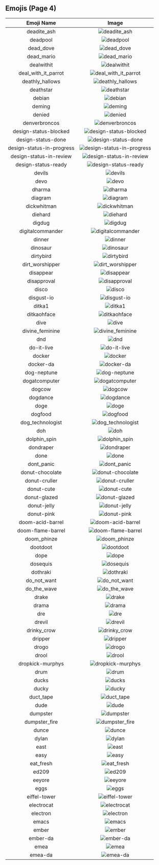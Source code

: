 
## Emojis (Page 4)
|Emoji Name|Image|
| :-: | :-: |
|deadite_ash| ![deadite_ash](/output/deadite_ash.png)|
|deadpool| ![deadpool](/output/deadpool.png)|
|dead_dove| ![dead_dove](/output/dead_dove.png)|
|dead_mario| ![dead_mario](/output/dead_mario.gif)|
|dealwithit| ![dealwithit](/output/dealwithit.gif)|
|deal_with_it_parrot| ![deal_with_it_parrot](/output/deal_with_it_parrot.gif)|
|deathly_hallows| ![deathly_hallows](/output/deathly_hallows.png)|
|deathstar| ![deathstar](/output/deathstar.jpg)|
|debian| ![debian](/output/debian.png)|
|deming| ![deming](/output/deming.png)|
|denied| ![denied](/output/denied.png)|
|denverbroncos| ![denverbroncos](/output/denverbroncos.png)|
|design-status-blocked| ![design-status-blocked](/output/design-status-blocked.png)|
|design-status-done| ![design-status-done](/output/design-status-done.png)|
|design-status-in-progress| ![design-status-in-progress](/output/design-status-in-progress.png)|
|design-status-in-review| ![design-status-in-review](/output/design-status-in-review.png)|
|design-status-ready| ![design-status-ready](/output/design-status-ready.png)|
|devils| ![devils](/output/devils.png)|
|devo| ![devo](/output/devo.png)|
|dharma| ![dharma](/output/dharma.jpg)|
|diagram| ![diagram](/output/diagram.png)|
|dickwhitman| ![dickwhitman](/output/dickwhitman)|
|diehard| ![diehard](/output/diehard.jpg)|
|digdug| ![digdug](/output/digdug.gif)|
|digitalcommander| ![digitalcommander](/output/digitalcommander.gif)|
|dinner| ![dinner](/output/dinner.png)|
|dinosaur| ![dinosaur](/output/dinosaur.jpg)|
|dirtybird| ![dirtybird](/output/dirtybird.png)|
|dirt_worshipper| ![dirt_worshipper](/output/dirt_worshipper.png)|
|disappear| ![disappear](/output/disappear)|
|disapproval| ![disapproval](/output/disapproval.png)|
|disco| ![disco](/output/disco.gif)|
|disgust-io| ![disgust-io](/output/disgust-io.png)|
|ditka1| ![ditka1](/output/ditka1.png)|
|ditkaohface| ![ditkaohface](/output/ditkaohface.png)|
|dive| ![dive](/output/dive.png)|
|divine_feminine| ![divine_feminine](/output/divine_feminine.png)|
|dnd| ![dnd](/output/dnd.png)|
|do-it-live| ![do-it-live](/output/do-it-live.gif)|
|docker| ![docker](/output/docker.jpg)|
|docker-da| ![docker-da](/output/docker-da.png)|
|dog-neptune| ![dog-neptune](/output/dog-neptune.png)|
|dogatcomputer| ![dogatcomputer](/output/dogatcomputer.jpg)|
|dogcow| ![dogcow](/output/dogcow.png)|
|dogdance| ![dogdance](/output/dogdance.gif)|
|doge| ![doge](/output/doge.png)|
|dogfood| ![dogfood](/output/dogfood.jpg)|
|dog_technologist| ![dog_technologist](/output/dog_technologist.png)|
|doh| ![doh](/output/doh.png)|
|dolphin_spin| ![dolphin_spin](/output/dolphin_spin.gif)|
|dondraper| ![dondraper](/output/dondraper.jpg)|
|done| ![done](/output/done.jpg)|
|dont_panic| ![dont_panic](/output/dont_panic.png)|
|donut-chocolate| ![donut-chocolate](/output/donut-chocolate.png)|
|donut-cruller| ![donut-cruller](/output/donut-cruller.png)|
|donut-cute| ![donut-cute](/output/donut-cute.png)|
|donut-glazed| ![donut-glazed](/output/donut-glazed.png)|
|donut-jelly| ![donut-jelly](/output/donut-jelly.png)|
|donut-pink| ![donut-pink](/output/donut-pink.png)|
|doom-acid-barrel| ![doom-acid-barrel](/output/doom-acid-barrel.gif)|
|doom-flame-barrel| ![doom-flame-barrel](/output/doom-flame-barrel.gif)|
|doom_phinze| ![doom_phinze](/output/doom_phinze.jpg)|
|dootdoot| ![dootdoot](/output/dootdoot.png)|
|dope| ![dope](/output/dope.png)|
|dosequis| ![dosequis](/output/dosequis.png)|
|dothraki| ![dothraki](/output/dothraki)|
|do_not_want| ![do_not_want](/output/do_not_want.png)|
|do_the_wave| ![do_the_wave](/output/do_the_wave.gif)|
|drake| ![drake](/output/drake.png)|
|drama| ![drama](/output/drama.png)|
|dre| ![dre](/output/dre.jpg)|
|drevil| ![drevil](/output/drevil.png)|
|drinky_crow| ![drinky_crow](/output/drinky_crow.png)|
|dripper| ![dripper](/output/dripper.jpg)|
|drogo| ![drogo](/output/drogo)|
|drool| ![drool](/output/drool.png)|
|dropkick-murphys| ![dropkick-murphys](/output/dropkick-murphys.jpg)|
|drum| ![drum](/output/drum.png)|
|ducks| ![ducks](/output/ducks.png)|
|ducky| ![ducky](/output/ducky.png)|
|duct_tape| ![duct_tape](/output/duct_tape.png)|
|dude| ![dude](/output/dude.png)|
|dumpster| ![dumpster](/output/dumpster.png)|
|dumpster_fire| ![dumpster_fire](/output/dumpster_fire.png)|
|dunce| ![dunce](/output/dunce.gif)|
|dylan| ![dylan](/output/dylan)|
|east| ![east](/output/east.png)|
|easy| ![easy](/output/easy.jpg)|
|eat_fresh| ![eat_fresh](/output/eat_fresh.png)|
|ed209| ![ed209](/output/ed209.jpg)|
|eeyore| ![eeyore](/output/eeyore.png)|
|eggs| ![eggs](/output/eggs.png)|
|eiffel-tower| ![eiffel-tower](/output/eiffel-tower.png)|
|electrocat| ![electrocat](/output/electrocat.png)|
|electron| ![electron](/output/electron.png)|
|emacs| ![emacs](/output/emacs.png)|
|ember| ![ember](/output/ember.png)|
|ember-da| ![ember-da](/output/ember-da.png)|
|emea| ![emea](/output/emea.png)|
|emea-da| ![emea-da](/output/emea-da.png)|